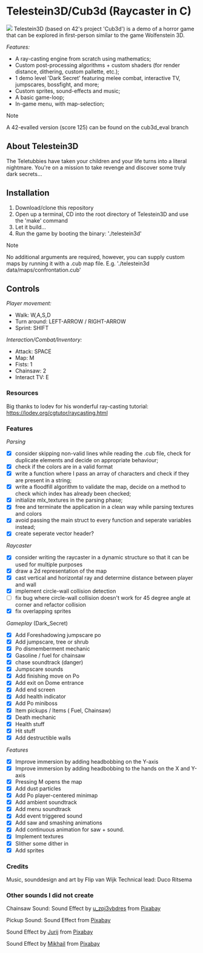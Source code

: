 # Telestein3D/Cub3d (Raycaster in C)
![](https://github.com/fvan-wij/Cub3d_Telestein3D/blob/main/telestein.gif)
Telestein3D (based on 42's project 'Cub3d') is a demo of a horror game that can be explored in first-person similar to the game Wolfenstein 3D.

_Features:_
- A ray-casting engine from scratch using mathematics;
- Custom post-processing algorithms + custom shaders (for render distance, dithering, custom pallette, etc.);
- 1 demo level 'Dark Secret' featuring melee combat, interactive TV, jumpscares, bossfight, and more;
- Custom sprites, sound-effects and music;
- A basic game-loop;
- In-game menu, with map-selection;
> [!NOTE]
> A 42-evalled version (score 125) can be found on the cub3d_eval branch

## About Telestein3D
The Teletubbies have taken your children and your life turns into a literal nightmare. You're on a mission to take revenge and discover some truly dark secrets...

## Installation
1. Download/clone this repository
2. Open up a terminal, CD into the root directory of Telestein3D and use the 'make' command
3. Let it build...
4. Run the game by booting the binary: './telestein3d'
> [!NOTE]
> No additional arguments are required, however, you can supply custom maps by running it with a .cub map file. E.g. './telestein3d data/maps/confrontation.cub'

## Controls
_Player movement:_
- Walk: W,A,S,D
- Turn around: LEFT-ARROW / RIGHT-ARROW
- Sprint: SHIFT

_Interaction/Combat/Inventory:_
- Attack: SPACE
- Map: M
- Fists: 1
- Chainsaw: 2
- Interact TV: E

### Resources
Big thanks to lodev for his wonderful ray-casting tutorial:
https://lodev.org/cgtutor/raycasting.html

### Features

*Parsing*
- [x] consider skipping non-valid lines while reading the .cub file, check for duplicate elements and decide on appropriate behaviour;
- [x] check if the colors are in a valid format
- [x] write a function where I pass an array of characters and check if they are present in a string;
- [x] write a floodfill algorithm to validate the map, decide on a method to check which index has already been checked;
- [x] initialize mlx_textures in the parsing phase;
- [x] free and terminate the application in a clean way while parsing textures and colors
- [x] avoid passing the main struct to every function and seperate variables instead;
- [x] create seperate vector header?

*Raycaster*

- [x] consider writing the raycaster in a dynamic structure so that it can be used for multiple purposes
- [x] draw a 2d representation of the map
- [x] cast vertical and horizontal ray and determine distance between player and wall
- [x] implement circle-wall collision detection
- [ ] fix bug where circle-wall collision doesn't work for 45 degree angle at corner and refactor collision
- [x] fix overlapping sprites

*Gameplay* (Dark_Secret)
- [x] Add Foreshadowing jumpscare po
- [x] Add jumpscare, tree or shrub
- [x] Po dismemberment mechanic
- [x] Gasoline / fuel for chainsaw
- [x] chase soundtrack (danger)
- [x] Jumpscare sounds
- [x] Add finishing move on Po
- [x] Add exit on Dome entrance
- [x] Add end screen
- [x] Add health indicator
- [x] Add Po miniboss
- [x] Item pickups / Items ( Fuel, Chainsaw)
- [x] Death mechanic
- [x] Health stuff
- [x] Hit stuff
- [x] Add destructible walls

*Features*
- [x] Improve immersion by adding headbobbing on the Y-axis
- [x] Improve immersion by adding headbobbing to the hands on the X and Y-axis
- [x] Pressing M opens the map
- [x] Add dust particles
- [x] Add Po player-centered minimap
- [x] Add ambient soundtrack
- [x] Add menu soundtrack
- [x] Add event triggered sound
- [x] Add saw and smashing animations
- [x] Add continuous animation for saw + sound.
- [x] Implement textures
- [x] Slither some dither in
- [x] Add sprites

### Credits
Music, sounddesign and art by Flip van Wijk
Technical lead: Duco Ritsema

### Other sounds I did not create
Chainsaw Sound:
Sound Effect by <a href="https://pixabay.com/users/u_zpj3vbdres-31862813/?utm_source=link-attribution&utm_medium=referral&utm_campaign=music&utm_content=128369">u_zpj3vbdres</a> from <a href="https://pixabay.com/sound-effects//?utm_source=link-attribution&utm_medium=referral&utm_campaign=music&utm_content=128369">Pixabay</a>

Pickup Sound:
Sound Effect from <a href="https://pixabay.com/?utm_source=link-attribution&utm_medium=referral&utm_campaign=music&utm_content=37089">Pixabay</a>

Sound Effect by <a href="https://pixabay.com/users/soundreality-31074404/?utm_source=link-attribution&utm_medium=referral&utm_campaign=music&utm_content=128320">Jurij</a> from <a href="https://pixabay.com//?utm_source=link-attribution&utm_medium=referral&utm_campaign=music&utm_content=128320">Pixabay</a>

Sound Effect by <a href="https://pixabay.com/users/soundsforyou-4861230/?utm_source=link-attribution&utm_medium=referral&utm_campaign=music&utm_content=129073">Mikhail</a> from <a href="https://pixabay.com//?utm_source=link-attribution&utm_medium=referral&utm_campaign=music&utm_content=129073">Pixabay</a>
